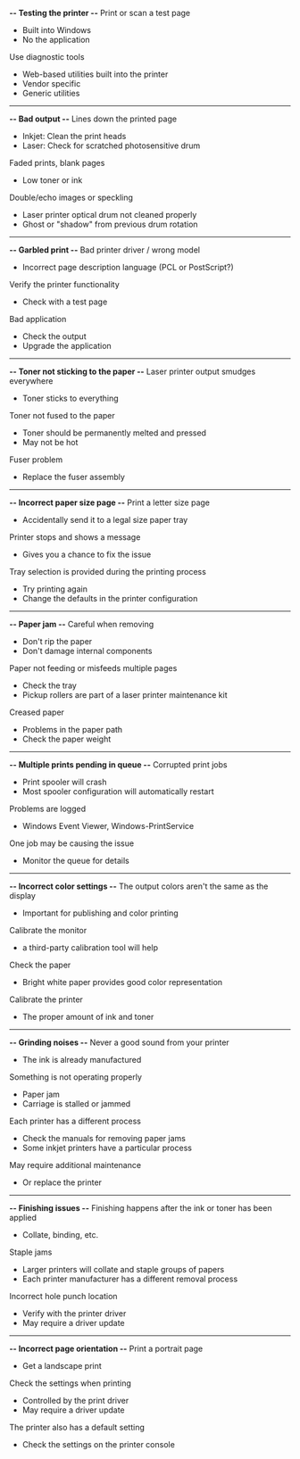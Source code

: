 **-- Testing the printer --**
Print or scan a test page
- Built into Windows
- No the application

Use diagnostic tools
- Web-based utilities built into the printer
- Vendor specific
- Generic utilities
---
**-- Bad output --**
Lines down the printed page
- Inkjet: Clean the print heads
- Laser: Check for scratched photosensitive drum

Faded prints, blank pages
- Low toner or ink

Double/echo images or speckling
- Laser printer optical drum not cleaned properly
- Ghost or "shadow" from previous drum rotation
---
**-- Garbled print --**
Bad printer driver / wrong model
- Incorrect page description language (PCL or PostScript?)

Verify the printer functionality
- Check with a test page

Bad application
- Check the output
- Upgrade the application
---
**-- Toner not sticking to the paper --**
Laser printer output smudges everywhere
- Toner sticks to everything

Toner not fused to the paper
- Toner should be permanently melted and pressed
- May not be hot

Fuser problem
- Replace the fuser assembly
---
**-- Incorrect paper size page --**
Print a letter size page
- Accidentally send it to a legal size paper tray

Printer stops and shows a message
- Gives you a chance to fix the issue

Tray selection is provided during the printing process
- Try printing again
- Change the defaults in the printer configuration
---
**-- Paper jam --**
Careful when removing
- Don't rip the paper
- Don't damage internal components

Paper not feeding or misfeeds multiple pages
- Check the tray
- Pickup rollers are part of a laser printer maintenance kit

Creased paper
- Problems in the paper path
- Check the paper weight
---
**-- Multiple prints pending in queue --**
Corrupted print jobs
- Print spooler will crash
- Most spooler configuration will automatically restart

Problems are logged
- Windows Event Viewer, Windows-PrintService

One job may be causing the issue
- Monitor the queue for details
---
**-- Incorrect color settings --**
The output colors aren't the same as the display
- Important for publishing and color printing

Calibrate the monitor
- a third-party calibration tool will help

Check the paper
- Bright white paper provides good color representation

Calibrate the printer
- The proper amount of ink and toner
---
**-- Grinding noises --**
Never a good sound from your printer
- The ink is already manufactured

Something is not operating properly
- Paper jam
- Carriage is stalled or jammed

Each printer has a different process
- Check the manuals for removing paper jams
- Some inkjet printers have a particular process

May require additional maintenance
- Or replace the printer
---
**-- Finishing issues --**
Finishing happens after the ink or toner has been applied
- Collate, binding, etc.

Staple jams
- Larger printers will collate and staple groups of papers
- Each printer manufacturer has a different removal process

Incorrect hole punch location
- Verify with the printer driver
- May require a driver update
---
**-- Incorrect page orientation --**
Print a portrait page
- Get a landscape print

Check the settings when printing
- Controlled by the print driver
- May require a driver update

The printer also has a default setting
- Check the settings on the printer console